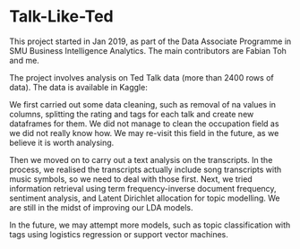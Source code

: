 # Talk-Like-Ted
This project started in Jan 2019, as part of the Data Associate Programme in SMU Business Intelligence Analytics. 
The main contributors are Fabian Toh and me. 

The project involves analysis on Ted Talk data (more than 2400 rows of data). The data is available in Kaggle: 

We first carried out some data cleaning, such as removal of na values in columns, splitting the rating and tags for each talk and create new dataframes for them. We did not manage to clean the occupation field as we did not really know how. We may re-visit this field in the future, as we believe it is worth analysing.

Then we moved on to carry out a text analysis on the transcripts. In the process, we realised the transcripts actually include song transcripts with music symbols, so we need to deal with those first. Next, we tried information retrieval using term frequency-inverse document frequency, sentiment analysis, and Latent Dirichlet allocation for topic modelling. We are still in the midst of improving our LDA models. 

In the future, we may attempt more models, such as topic classification with tags using logistics regression or support vector machines.
